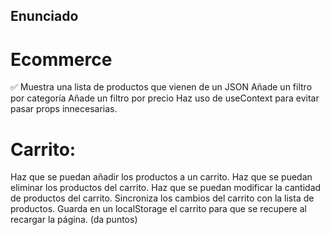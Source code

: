 ## Enunciado

# Ecommerce

✅ Muestra una lista de productos que vienen de un JSON
   Añade un filtro por categoría
   Añade un filtro por precio
   Haz uso de useContext para evitar pasar props innecesarias.

# Carrito:

   Haz que se puedan añadir los productos a un carrito.
   Haz que se puedan eliminar los productos del carrito.
   Haz que se puedan modificar la cantidad de productos del carrito.
   Sincroniza los cambios del carrito con la lista de productos.
   Guarda en un localStorage el carrito para que se recupere al recargar la página. (da puntos)